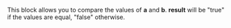 This block allows you to compare the values of **a** and **b**. **result** will be "true" if the values are equal, "false" otherwise.